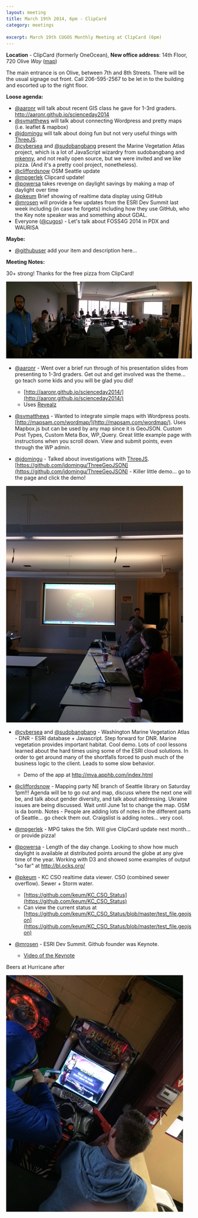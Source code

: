 ```yaml
---
layout: meeting
title: March 19th 2014, 6pm - ClipCard
category: meetings

excerpt: March 19th CUGOS Monthly Meeting at ClipCard (6pm)
---
```


**Location** -  ClipCard (formerly OneOcean), **New office address**: 14th Floor, 720 Olive *Way* ([map](http://www.openstreetmap.org/?mlat=47.6141&mlon=-122.3349#map=16/47.6141/-122.3349))

The main entrance is on Olive, between 7th and 8th Streets. There will be the usual signage out front. Call 206-595-2567 to be let in to the building and escorted up to the right floor.

__Loose agenda:__

- [@aaronr](https://github.com/aaronr) will talk about recent GIS class he gave for 1-3rd graders. http://aaronr.github.io/scienceday2014
- [@svmatthews](https://github.com/svmatthews) will talk about connecting Wordpress and pretty maps (i.e. leaflet & mapbox)
- [@jdomingu](https://github.com/jdomingu) will talk about doing fun but not very useful things with [ThreeJS](http://threejs.org/).
- [@cybersea](https://github.com/cybersea) and [@sudobangbang](https://github.com/thebigspoon) present the Marine Vegetation Atlas project, which is a lot of JavaScript wizardry from sudobangbang and [mkenny](https://github.com/mattmakesmaps), and not really open source, but we were invited and we like pizza.  (And it's a pretty cool project, nonetheless).
- [@cliffordsnow](https://github.com/cliffordsnow) OSM Seattle update
- [@mpgerlek](https://www.example.com/) Clipcard update!
- [@powersa](https://github.com/powersa) takes revenge on daylight savings by making a map of daylight over time
- [@pkeum](https://github.com/keum) Brief showing of realtime data display using GitHub
- [@mrosen](https://github.com/mrosen) will provide a few updates from the ESRI Dev Summit last week including (in case he forgets) including how they use GitHub, who the Key note speaker was and something about GDAL.
- Everyone ([@cugos](https://github.com/cugos)) - Let's talk about FOSS4G 2014 in PDX and WAURISA

__Maybe:__

- [@githubuser](https://yoururl.com/) add your item and description here...

__Meeting Notes:__

30+ strong!
Thanks for the free pizza from ClipCard!

![Room with a view](/image/base/march_2014_meeting.jpg)

- [@aaronr](https://github.com/aaronr) - Went over a brief run through of his presentation slides from presenting to 1-3rd graders.  Get out and get involved was the theme... go teach some kids and you will be glad you did!
  - [http://aaronr.github.io/scienceday2014/](http://aaronr.github.io/scienceday2014/)
  - Uses [Revealz](https://github.com/aaronr/revealz)

- [@svmatthews](https://github.com/svmatthews) - Wanted to integrate simple maps with Wordpress posts.  [http://mapsam.com/wordmap/](http://mapsam.com/wordmap/).  Uses Mapbox.js but can be used by any map since it is GeoJSON.  Custom Post Types, Custom Meta Box, WP_Query.  Great little example page with instructions when you scroll down.  View and submit points, even through the WP admin. 

- [@jdomingu](https://github.com/jdomingu) - Talked about investigations with [ThreeJS](http://threejs.org/).  [https://github.com/jdomingu/ThreeGeoJSON](https://github.com/jdomingu/ThreeGeoJSON)  -  Killer little demo... go to the page and click the demo!

![three.js](/image/base/threejs.jpg)

- [@cybersea](https://github.com/cybersea) and [@sudobangbang](https://github.com/thebigspoon) - Washington Marine Vegetation Atlas - DNR - ESRI database + Javascript.  Step forward for DNR.  Marine vegetation provides important habitat.  Cool demo.  Lots of cool lessons learned about the hard times using some of the ESRI cloud solutions.  In order to get around many of the shortfalls forced to push much of the business logic to the client.  Leads to some slow behavior.

  - Demo of the app at http://mva.apphb.com/index.html

- [@cliffordsnow](https://github.com/cliffordsnow) - Mapping party NE branch of Seattle library on Saturday 1pm!!!
Agenda will be to go out and map, discuss where the next one will be, and talk about gender diversity, and talk about addressing.  Ukraine issues are being discussed.  Wait until June 1st to change the map.  OSM is da bomb.  Notes - People are adding lots of notes in the different parts of Seattle... go check them out.  Craigslist is adding notes... very cool.

- [@mpgerlek](https://www.example.com/) - MPG takes the 5th.  Will give ClipCard update next month... or provide pizza!

- [@powersa](https://github.com/powersa) - Length of the day change.  Looking to show how much daylight is available at distributed points around the globe at any give time of the year. Working with D3 and showed some examples of output "so far" at http://bl.ocks.org/

- [@pkeum](https://github.com/keum) - KC CSO realtime data viewer.  CSO (combined sewer overflow).  Sewer + Storm water. 
  - [https://github.com/keum/KC_CSO_Status](https://github.com/keum/KC_CSO_Status)
  - Can view the current status at [https://github.com/keum/KC_CSO_Status/blob/master/test_file.geojson](https://github.com/keum/KC_CSO_Status/blob/master/test_file.geojson)

- [@mrosen](https://github.com/mrosen) - ESRI Dev Summit.  Github founder was Keynote.  
  - [Video of the Keynote](http://video.esri.com/watch/3223/social-coding-and-the-future-of-open-source)

Beers at Hurricane after

![Big Buck](/image/base/big_buck.jpg)
